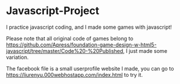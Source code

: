 # Javascript-Project
I practice javascript coding, and I made some games with javascript!

Please note that all original code of games belong to https://github.com/Apress/foundation-game-design-w-html5-javascript/tree/master/Code%20-%20Published, I just made some variation. 

The facebook file is a small userprofile website I made, you can go to https://liurenyu.000webhostapp.com/index.html to try it.
